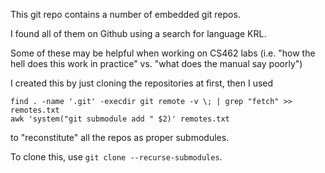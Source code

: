 This git repo contains a number of embedded git repos.

I found all of them on Github using a search for language KRL.

Some of these may be helpful when working on CS462 labs (i.e. "how the hell does this work in practice" vs. "what does the manual say poorly")

I created this by just cloning the repositories at first, then I used 
```
find . -name '.git' -execdir git remote -v \; | grep "fetch" >> remotes.txt
awk 'system("git submodule add " $2)' remotes.txt
```
to "reconstitute" all the repos as proper submodules.

To clone this, use `git clone --recurse-submodules`.

